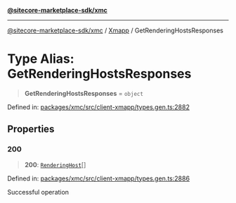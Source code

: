 [**@sitecore-marketplace-sdk/xmc**](../../../../README.md)

***

[@sitecore-marketplace-sdk/xmc](../../../../README.md) / [Xmapp](../README.md) / GetRenderingHostsResponses

# Type Alias: GetRenderingHostsResponses

> **GetRenderingHostsResponses** = `object`

Defined in: [packages/xmc/src/client-xmapp/types.gen.ts:2882](https://github.com/Sitecore/marketplace-sdk/blob/main/packages/xmc/src/client-xmapp/types.gen.ts#L2882)

## Properties

### 200

> **200**: [`RenderingHost`](RenderingHost.md)[]

Defined in: [packages/xmc/src/client-xmapp/types.gen.ts:2886](https://github.com/Sitecore/marketplace-sdk/blob/main/packages/xmc/src/client-xmapp/types.gen.ts#L2886)

Successful operation
